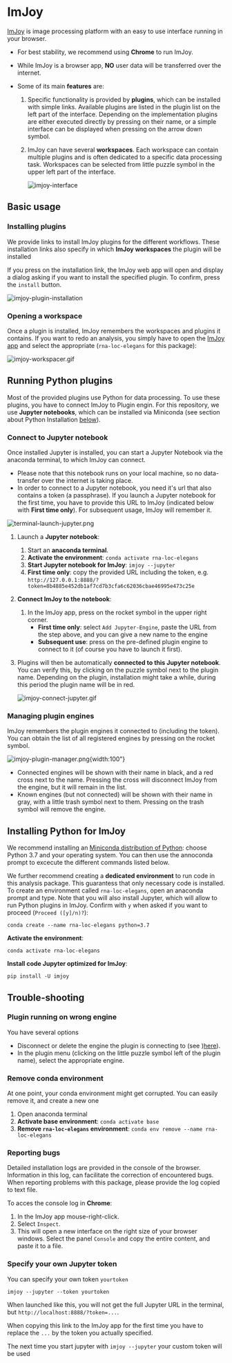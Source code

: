 # ImJoy
[ImJoy](https://imjoy.io/docs/#/) is image processing platform with an easy to use interface running in your browser. 

* For best stability, we recommend using **Chrome** to run ImJoy.  
* While ImJoy is a browser app, **NO** user data will be transferred over the internet. 
* Some of its main **features** are:

    1. Specific functionality is provided by **plugins**, which can be installed with simple links. Available 
        plugins are listed in the plugin list on the left part of the interface. Depending on the implementation 
        plugins are either executed directly by pressing on their name, or a simple interface can be displayed when
        pressing on the arrow down symbol. 
    2. ImJoy can have several **workspaces**. Each workspace can contain multiple plugins and is often
        dedicated to a specific data processing task. Workspaces can be selected from little puzzle symbol in the upper left part of the interface.
     
        ![imjoy-interface](img/imjoy-interface.png)


## Basic usage

### Installing plugins
We provide links to install ImJoy plugins for the different workflows. 
These installation links also specify in which **ImJoy workspaces** the plugin will be installed  

If you press on the installation link, the ImJoy web app will open and display a
dialog asking if you want to install the specified plugin. To confirm, press 
the `install` button.

![imjoy-plugin-installation](img/imjoy-plugin-installation.png)

### Opening a workspace
Once a plugin is installed, ImJoy remembers the workspaces and plugins it contains. 
If you want to redo an analysis, you simply have to open the [ImJoy app](https://imjoy.io/#/app) 
and select the appropriate (`rna-loc-elegans` for this package): 

![imjoy-workspacer.gif](img/imjoy-workspace.gif)


## Running Python plugins 
Most of the provided plugins use Python for data processing. To use these plugins, 
you have to connect ImJoy to Plugin engin. For this repository, we use **Jupyter notebooks**, 
which can be installed via Miniconda (see section about Python Installation [below](#python-for-imjoy)). 

### Connect to Jupyter notebook

Once installed Jupyter is installed, you can start a Jupyter Notebook via the anaconda terminal, 
to which ImJoy can connect. 

* Please note that this notebook runs on your local machine, so no data-transfer over the internet is taking place. 
* In order to connect to a Jupyter notebook, you need it's url that also contains a token (a passphrase). If you launch
   a Jupyter notebook for the first time, you have to provide this URL to ImJoy (indicated below with **First time only**). 
   For subsequent usage, ImJoy will remember it. 


![terminal-launch-jupyter.png](img/terminal-launch-jupyter.png)

1. Launch a **Jupyter notebook**:
   
    1. Start an **anaconda terminal**. 
    2. **Activate the environment**: `conda activate rna-loc-elegans`
    3. **Start Jupyter notebook for ImJoy**: `imjoy --jupyter`
    4. **First time only**: copy the provided URL including the token, 
        e.g. `http://127.0.0.1:8888/?token=8b4885e452db1af7cd7b3cfa6c62036cbae46995e473c25e`
        
 
2. **Connect ImJoy to the notebook**: 
   
    1. In the ImJoy app, press on the rocket symbol in the upper right corner.
         * **First time only**: select `Add Jupyter-Engine`, paste the URL from the step above, and you can give a new name to the engine
         * **Subsequent use**: press on the pre-defined plugin engine to connect to it (of course you have to launch it first).

3. Plugins will then be automatically **connected to this Jupyter notebook**. You can verify this, 
   by clicking on the puzzle symbol next to the plugin name. Depending on the plugin, installation
   might take a while, during this period the plugin name will be in red.  

   ![imjoy-connect-jupyter.gif](img/imjoy-connect-jupyter.gif)


### Managing plugin engines
ImJoy remembers the plugin engines it connected to (including the token). You can obtain the list of all
registered engines by pressing on the rocket symbol. 

![imjoy-plugin-manager.png](img/imjoy-plugin-manager.png){width:100"}

* Connected engines will be shown with their name in black, and a red cross next to the name. Pressing the cross will disconnect ImJoy from the engine, but it will remain in the list. 
* Known engines (but not connected) will be shown with their name in gray, with a little trash symbol next to them. Pressing on the trash symbol will remove the engine. 


## Installing Python for ImJoy
We recommend installing an [Miniconda distribution of Python](https://docs.conda.io/en/latest/miniconda.html): 
choose Python 3.7 and your operating system. You  can then use the annoconda prompt to excecute the different commands listed below. 

We further recommend creating a **dedicated environment** to run code in this analysis package. 
This guarantess that only necessary code is installed. 
To create an environment called `rna-loc-elegans`, open an anaconda prompt and type. Note that you will also install Jupyter, which will allow to run Python plugins in ImJoy.
Confirm with `y` when asked if you want to proceed (`Proceed ([y]/n)?`): 

```
conda create --name rna-loc-elegans python=3.7
```

**Activate the environment**:
```
conda activate rna-loc-elegans
```

**Install code Jupyter optimized for ImJoy**:
```
pip install -U imjoy
```

## Trouble-shooting

### Plugin running on wrong engine
You have several options

* Disconnect or delete the engine the plugin is connecting to (see )[here](#managing-plugin-engines)).
* In the plugin menu (clicking on the little puzzle symbol left of the plugin name), select the appropriate engine.


### Remove conda environment
At one point, your conda environment might get corrupted. You can easily remove it, and create a new one

1. Open anaconda terminal
0. **Activate base environment**: `conda activate base`
0. **Remove `rna-loc-elegans` environment**: `conda env remove --name rna-loc-elegans`


### Reporting bugs
Detailed installation logs are provided in the console of the browser. Information in this log, can facilitate the correction of encountered bugs. When reporting problems with this package, please provide the log copied to text file. 

To acces the console log in **Chrome**:

1. In the ImJoy app mouse-right-click. 
2. Select `Inspect`. 
3. This will open a new interface on the right size of your browser windows. Select the panel `Console` and copy the entire content, and paste it to a file.  

### Specify your own Jupyter token
You can specify your own token `yourtoken`

```
imjoy --jupyter --token yourtoken
```
When launched like this, you will not get the full Jupyter URL in the terminal, but `http://localhost:8888/?token=...`.

When copying this link to the ImJoy app for the first time you have to replace the `...` by the token you actually specified.

The next time you start jupyter with `imjoy --jupyter` your custom token will be used